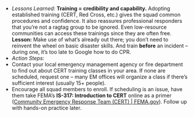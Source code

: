 - _Lessons Learned:_ **Training = credibility and capability.** Adopting established training (CERT, Red Cross, etc.) gives the squad common procedures and confidence. It also reassures professional responders that you’re not a ragtag group to be ignored. Even low-resource communities can access these trainings since they are often free. **Lesson:** Make use of what’s already out there; you don’t need to reinvent the wheel on basic disaster skills. And train **before** an incident – during one, it’s too late to Google how to do CPR.  
- _Action Steps:_  
- Contact your local emergency management agency or fire department to find out about CERT training classes in your area. If none are scheduled, request one – many EM offices will organize a class if there’s sufficient interest (usually 15+ people).  
- Encourage all squad members to enroll. If scheduling is an issue, have them take FEMA’s **IS-317: Introduction to CERT** online as a primer ([Community Emergency Response Team (CERT) | FEMA.gov](https://www.fema.gov/emergency-managers/individuals-communities/preparedness-activities-webinars/community-emergency-response-team#:~:text=Whether%20you%27re%20already%20in%20the,free%20and%20available%20to%20anyone)). Follow up with hands-on practice later.